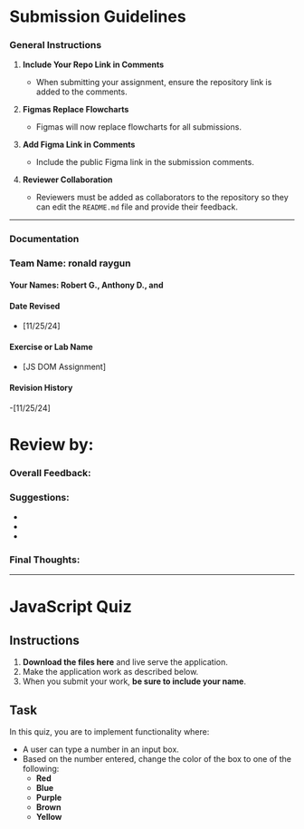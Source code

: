 # Submission Guidelines  

### General Instructions  
1. **Include Your Repo Link in Comments**  
   - When submitting your assignment, ensure the repository link is added to the comments.  

2. **Figmas Replace Flowcharts**  
   - Figmas will now replace flowcharts for all submissions.  

3. **Add Figma Link in Comments**  
   - Include the public Figma link in the submission comments.  

4. **Reviewer Collaboration**  
   - Reviewers must be added as collaborators to the repository so they can edit the `README.md` file and provide their feedback.  

---

### Documentation  

###  Team Name:  ronald raygun
#### Your Names:  Robert G., Anthony D., and 

#### Date Revised  
- [11/25/24]  

#### Exercise or Lab Name  
- [JS DOM Assignment]  

#### Revision History  
-[11/25/24]

# Review by:

### Overall Feedback:


### Suggestions:
-  
-
- 

### Final Thoughts:

---

# JavaScript Quiz

## Instructions
1. **Download the files here** and live serve the application.
2. Make the application work as described below.
3. When you submit your work, **be sure to include your name**.

## Task
In this quiz, you are to implement functionality where:
- A user can type a number in an input box.
- Based on the number entered, change the color of the box to one of the following:
  - **Red**
  - **Blue**
  - **Purple**
  - **Brown**
  - **Yellow**
